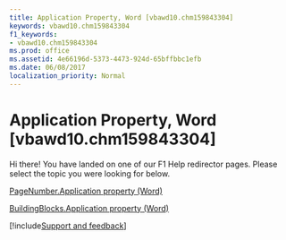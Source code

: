 ```yaml
---
title: Application Property, Word [vbawd10.chm159843304]
keywords: vbawd10.chm159843304
f1_keywords:
- vbawd10.chm159843304
ms.prod: office
ms.assetid: 4e66196d-5373-4473-924d-65bffbbc1efb
ms.date: 06/08/2017
localization_priority: Normal
---
```



# Application Property, Word [vbawd10.chm159843304]

Hi there! You have landed on one of our F1 Help redirector pages. Please select the topic you were looking for below.

[PageNumber.Application property (Word)](http://msdn.microsoft.com/library/f4611f28-7548-e38a-97a3-6f0f86a5f5ac%28Office.15%29.aspx)

[BuildingBlocks.Application property (Word)](http://msdn.microsoft.com/library/1a4a34bc-f322-2f2e-e1f4-edbb038bd455%28Office.15%29.aspx)

[!include[Support and feedback](~/includes/feedback-boilerplate.md)]